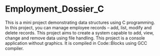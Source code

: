 # Employment_Dossier_C
This is a mini project demonstrating data structures using C programming. In this project, you can manage employee records – add, list, modify and delete records. This project aims to create a system capable to add, view, change and remove data using file handling. This project is a console application without graphics. It is compiled in Code::Blocks using GCC compiler.
